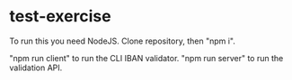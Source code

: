 # test-exercise
To run this you need NodeJS.
Clone repository, then "npm i".

"npm run client" to run the CLI IBAN validator.
"npm run server" to run the validation API.
